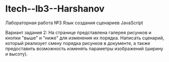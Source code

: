 # Itech--lb3--Harshanov


Лабораторная работа №3
Язык создания сценариев JavaScript

Вариант задания 2:
На странице представлена галерея рисунков и кнопки "выше" и "ниже" для изменения их порядка. 
Написать сценарий, который реализует смену порядка рисунков в документе, а также предоставить возможность изменять параметры изображений (ширину и высоту).
